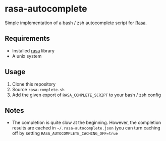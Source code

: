 # rasa-autocomplete

Simple implementation of a bash / zsh autocomplete script for [Rasa](https://github.com/rasahq/rasa).

## Requirements
- Installed [rasa](https://github.com/rasahq/rasa) library
- A unix system

## Usage
1. Clone this repository
2. Source `rasa-complete.sh` 
3. Add the given export of `RASA_COMPLETE_SCRIPT` to your bash / zsh config


## Notes
- The completion is quite slow at the beginning. However, the completion results are cached in `~/.rasa-autocomplete.json` (you can turn caching off by setting `RASA_AUTOCOMPLETE_CACHING_OFF=true`